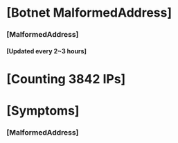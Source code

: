 # [Botnet MalformedAddress]
### [MalformedAddress]
#### [Updated every 2~3 hours]

# [Counting 3842 IPs]

# [Symptoms] 
###   [MalformedAddress]
